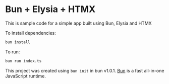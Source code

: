 # Bun + Elysia + HTMX

This is sample code for a simple app built using Bun, Elysia and HTMX

To install dependencies:

```bash
bun install
```

To run:

```bash
bun run index.ts
```

This project was created using `bun init` in bun v1.0.1. [Bun](https://bun.sh) is a fast all-in-one JavaScript runtime.
